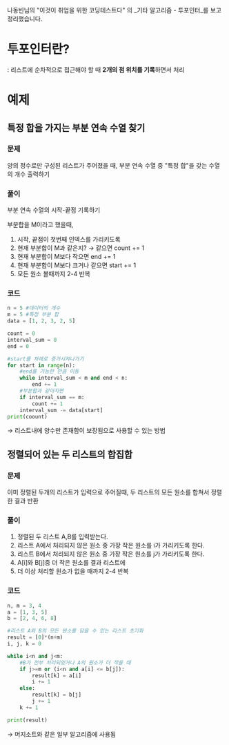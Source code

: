 나동빈님의 "이것이 취업을 위한 코딩테스트다" 의 _기타 알고리즘 - 투포인터_를 보고 정리했습니다. 
# 투포인터란?

: 리스트에 순차적으로 접근해야 할 때 **2개의 점 위치를 기록**하면서 처리

# 예제

## 특정 합을 가지는 부분 연속 수열 찾기

### **문제**

양의 정수로만 구성된 리스트가 주어졌을 때, 부분 연속 수열 중 "특정 합"을 갖는 수열의 개수 출력하기

### **풀이**

부분 연속 수열의 시작-끝점 기록하기

부분합을 M이라고 했을때,

1. 시작, 끝점이 첫번째 인덱스를 가리키도록
2. 현재 부분합이 M과 같은지? → 같으면 count += 1
3. 현재 부분합이 M보다 작으면 end += 1
4. 현재 부분합이 M보다 크거나 같으면 start += 1
5. 모든 원소 볼때까지 2-4 반복

### 코드

```python
n = 5 #데이터의 개수
m = 5 #특정 부분 합
data = [1, 2, 3, 2, 5]

count = 0
interval_sum = 0
end = 0

#start를 차례로 증가시켜나가기
for start in range(n):
    #end를 가능한 만큼 이동
    while interval_sum < m and end < n:
        end += 1
    #부분합과 같아지면
    if interval_sum == m:
        count += 1
    interval_sum -= data[start]
print(coount)
```

→ 리스트내에 양수만 존재함이 보장됨으로 사용할 수 있는 방법

## 정렬되어 있는 두 리스트의 합집합

### 문제

이미 정렬된 두개의 리스트가 입력으로 주어질때, 두 리스트의 모든 원소를 합쳐서 정렬한 결과 반환

### 풀이

1. 정렬된 두 리스트 A,B를 입력받는다.
2. 리스트 A에서 처리되지 않은 원소 중 가장 작은 원소를 i가 가리키도록 한다.
3. 리스트 B에서 처리되지 않은 원소 중 가장 작은 원소를 j가 가리키도록 한다.
4. A[i]와 B[j]중 더 작은 원소를 결과 리스트에
5. 더 이상 처리할 원소가 없을 때까지 2-4 반복

### 코드

```python
n, m = 3, 4
a = [1, 3, 5]
b = [2, 4, 6, 8]

#리스트 A와 B의 모든 원소를 담을 수 있는 리스트 초기화
result = [0]*(n+m)
i, j, k = 0

while i<n and j<m:
    #B가 전부 처리되었거나 A의 원소가 더 작을 때
    if j>=m or (i<n and a[i] <= b[j]):
        result[k] = a[i]
        i += 1
    else:
        result[k] = b[j]
        j += 1
    k += 1

print(result)
```

→ 머지소트와 같은 일부 알고리즘에 사용됨
